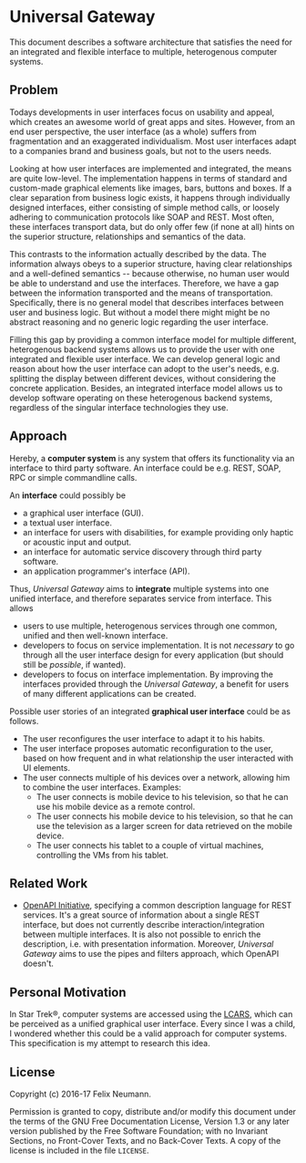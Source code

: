 Universal Gateway
=================

This document describes a software architecture that satisfies the need
for an integrated and flexible interface to multiple, heterogenous computer systems.


Problem
-------

Todays developments in user interfaces focus on usability and appeal,
which creates an awesome world of great apps and sites.
However, from an end user perspective, the user interface (as a whole)
suffers from fragmentation and an exaggerated individualism.
Most user interfaces adapt to a companies brand and business goals,
but not to the users needs.

Looking at how user interfaces are implemented and integrated,
the means are quite low-level.
The implementation happens in terms of standard and custom-made graphical
elements like images, bars, buttons and boxes.
If a clear separation from business logic exists, it happens through
individually designed interfaces, either consisting of simple method calls,
or loosely adhering to communication protocols like SOAP and REST.
Most often, these interfaces transport data, but do only offer few (if none
at all) hints on the superior structure, relationships and semantics of
the data.

This contrasts to the information actually described by the data.
The information always obeys to a superior structure, having clear
relationships and a well-defined semantics -- because otherwise,
no human user would be able to understand and use the interfaces.
Therefore, we have a gap between the information transported and the means
of transportation.
Specifically, there is no general model that describes interfaces between
user and business logic.
But without a model there might might be no abstract reasoning and no
generic logic regarding the user interface.

Filling this gap by providing a common interface model for multiple
different, heterogenous backend systems allows us to provide the user with
one integrated and flexible user interface.
We can develop general logic and reason about how the user interface can
adopt to the user's needs, e.g. splitting the display between different
devices, without considering the concrete application.
Besides, an integrated interface model allows us to develop software
operating on these heterogenous backend systems, regardless of the singular
interface technologies they use.


Approach
--------

Hereby, a **computer system** is any system that offers its functionality via
an interface to third party software.
An interface could be e.g. REST, SOAP, RPC or simple commandline calls.

An **interface** could possibly be

* a graphical user interface (GUI).
* a textual user interface.
* an interface for users with disabilities, for example providing only haptic
  or acoustic input and output.
* an interface for automatic service discovery through third party software.
* an application programmer's interface (API).

Thus, _Universal Gateway_ aims to **integrate** multiple systems into
one unified interface, and therefore separates service from interface.
This allows

* users to use multiple, heterogenous services through one common, unified and
  then well-known interface.
* developers to focus on service implementation.
  It is not _necessary_ to go through all the user interface design for every
  application (but should still be _possible_, if wanted). 
* developers to focus on interface implementation.
  By improving the interfaces provided through the _Universal Gateway_,
  a benefit for users of many different applications can be created.

Possible user stories of an integrated **graphical user interface** could
be as follows.

* The user reconfigures the user interface to adapt it to his habits.
* The user interface proposes automatic reconfiguration to the user, based
  on how frequent and in what relationship the user interacted with UI elements.
* The user connects multiple of his devices over a network, allowing him to
  combine the user interfaces. Examples:
   * The user connects is mobile device to his television, so that he can use
     his mobile device as a remote control. 
   * The user connects his mobile device to his television, so that he can use
     the television as a larger screen for data retrieved on the mobile device.
   * The user connects his tablet to a couple of virtual machines, controlling
     the VMs from his tablet.

Related Work
------------

* [OpenAPI Initiative](https://www.openapis.org/), specifying a common description
  language for REST services.
  It's a great source of information about a single REST interface, but does not
  currently describe interaction/integration between multiple interfaces.
  It is also not possible to enrich the description, i.e. with presentation
  information.
  Moreover, _Universal Gateway_ aims to use the pipes and filters approach,
  which OpenAPI doesn't.
  

Personal Motivation
-------------------

In Star Trek&#174;, computer systems are accessed using the
[LCARS](https://en.wikipedia.org/wiki/LCARS), which can be perceived as a
unified graphical user interface.
Every since I was a child, I wondered whether this could be a valid approach
for computer systems.
This specification is my attempt to research this idea.

License
-------

Copyright (c) 2016-17 Felix Neumann.

Permission is granted to copy, distribute and/or modify this document
under the terms of the GNU Free Documentation License, Version 1.3
or any later version published by the Free Software Foundation;
with no Invariant Sections, no Front-Cover Texts, and no Back-Cover Texts.
A copy of the license is included in the file `LICENSE`.
